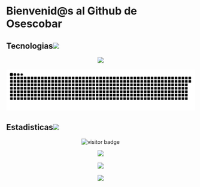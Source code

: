# Bienvenid@s al Github de Osescobar
## Tecnologias<img src = "https://media2.giphy.com/media/QssGEmpkyEOhBCb7e1/giphy.gif?cid=ecf05e47a0n3gi1bfqntqmob8g9aid1oyj2wr3ds3mg700bl&rid=giphy.gif" width = 32px> 
<p align="center">
<img width="500px"  src="https://skillicons.dev/icons?i=html,css,js,py,fastapi,django,php,angular,mysql,vscode,docker,postman,notion&perline=10"/>
</p>

  ![snake gif](https://github.com/TekyaygilFethi/TekyaygilFethi/blob/output/github-contribution-grid-snake.svg)

## Estadisticas<img src = "https://media2.giphy.com/media/QssGEmpkyEOhBCb7e1/giphy.gif?cid=ecf05e47a0n3gi1bfqntqmob8g9aid1oyj2wr3ds3mg700bl&rid=giphy.gif" width = 32px> 
<p align="center"><img src="https://profile-counter.glitch.me/osescobar/count.svg" alt="visitor badge"/></p>
<p align="center"><img src="https://github-readme-stats.vercel.app/api/top-langs/?username=osescobar&layout=compact&hide=TSQL&theme=chartreuse-dark"></p>
<p align="center" ><img src="https://github-readme-stats.vercel.app/api?username=osescobar&count_private=true&show_icons=true&&theme=chartreuse-dark&include_all_commits=true" width="400"></p> 
<p align="center" ><img src="https://github-readme-streak-stats.herokuapp.com?user=osescobar&theme=chartreuse-dark"></p>

